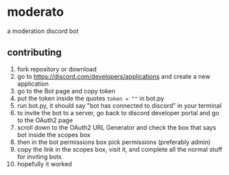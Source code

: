 # moderato

a moderation discord bot

## contributing

1. fork repository or download
2. go to https://discord.com/developers/applications and create a new application
3. go to the Bot page and copy token
4. put the token inside the quotes `token = ""` in bot.py
5. run bot.py, it should say "bot has connected to discord" in your terminal
6. to invite the bot to a server, go back to discord developer portal and go to the OAuth2 page
7. scroll down to the OAuth2 URL Generator and check the box that says bot inside the scopes box
8. then in the bot permissions box pick permissions (preferably admin)
9. copy the link in the scopes box, visit it, and complete all the normal stuff for inviting bots
10. hopefully it worked
